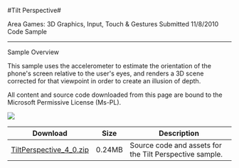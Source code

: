 #Tilt Perspective#

Area
Games: 3D Graphics, Input, Touch & Gestures
Submitted
11/8/2010
Code Sample

---

Sample Overview

This sample uses the accelerometer to estimate the orientation of the phone's screen relative to the user's eyes, and renders a 3D scene corrected for that viewpoint in order to create an illusion of depth.


All content and source code downloaded from this page are bound to the Microsoft Permissive License (Ms-PL).

![](https://github.com/nkast/XNAGameStudio/blob/master/Images/tiltperspective.png)

Download | Size | Description
---|---|---|
[TiltPerspective_4_0.zip](https://github.com/nkast/XNAGameStudio/blob/master/Samples/TiltPerspective_4_0.zip?raw=true) | 0.24MB | Source code and assets for the Tilt Perspective sample.